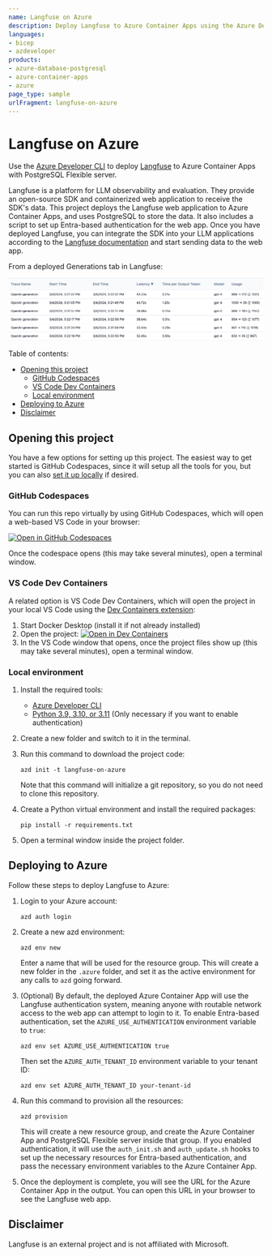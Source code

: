 ```yaml
---
name: Langfuse on Azure
description: Deploy Langfuse to Azure Container Apps using the Azure Developer CLI.
languages:
- bicep
- azdeveloper
products:
- azure-database-postgresql
- azure-container-apps
- azure
page_type: sample
urlFragment: langfuse-on-azure
---
```


# Langfuse on Azure

Use the [Azure Developer CLI](https://learn.microsoft.com/azure/developer/azure-developer-cli/overview) to deploy [Langfuse](https://langfuse.com/) to Azure Container Apps with PostgreSQL Flexible server.

Langfuse is a platform for LLM observability and evaluation. They provide an open-source SDK and containerized web application to receive the SDK's data. This project deploys the Langfuse web application to Azure Container Apps, and uses PostgreSQL to store the data. It also includes a script to set up Entra-based authentication for the web app. Once you have deployed Langfuse, you can integrate the SDK into your LLM applications according to the [Langfuse documentation](https://langfuse.com/docs/) and start sending data to the web app.

From a deployed Generations tab in Langfuse:

![Screenshot of Langfuse Generations tabs](./screenshot_langfuse.png)

Table of contents:

* [Opening this project](#opening-this-project)
    * [GitHub Codespaces](#github-codespaces)
    * [VS Code Dev Containers](#vs-code-dev-containers)
    * [Local environment](#local-environment)
* [Deploying to Azure](#deploying-to-azure)
* [Disclaimer](#disclaimer)

## Opening this project

You have a few options for setting up this project.
The easiest way to get started is GitHub Codespaces, since it will setup all the tools for you,
but you can also [set it up locally](#local-environment) if desired.

### GitHub Codespaces

You can run this repo virtually by using GitHub Codespaces, which will open a web-based VS Code in your browser:

[![Open in GitHub Codespaces](https://img.shields.io/static/v1?style=for-the-badge&label=GitHub+Codespaces&message=Open&color=brightgreen&logo=github)](https://github.com/codespaces/new?hide_repo_select=true&ref=main&repo=599293758&machine=standardLinux32gb&devcontainer_path=.devcontainer%2Fdevcontainer.json&location=WestUs2)

Once the codespace opens (this may take several minutes), open a terminal window.

### VS Code Dev Containers

A related option is VS Code Dev Containers, which will open the project in your local VS Code using the [Dev Containers extension](https://marketplace.visualstudio.com/items?itemName=ms-vscode-remote.remote-containers):

1. Start Docker Desktop (install it if not already installed)
1. Open the project:
    [![Open in Dev Containers](https://img.shields.io/static/v1?style=for-the-badge&label=Dev%20Containers&message=Open&color=blue&logo=visualstudiocode)](https://vscode.dev/redirect?url=vscode://ms-vscode-remote.remote-containers/cloneInVolume?url=https://github.com/azure-samples/azure-search-openai-demo)
1. In the VS Code window that opens, once the project files show up (this may take several minutes), open a terminal window.

### Local environment

1. Install the required tools:

    * [Azure Developer CLI](https://aka.ms/azure-dev/install)
    * [Python 3.9, 3.10, or 3.11](https://www.python.org/downloads/) (Only necessary if you want to enable authentication)

2. Create a new folder and switch to it in the terminal.
3. Run this command to download the project code:

    ```shell
    azd init -t langfuse-on-azure
    ```

    Note that this command will initialize a git repository, so you do not need to clone this repository.

4. Create a Python virtual environment and install the required packages:

    ```shell
    pip install -r requirements.txt
    ```
    
5. Open a terminal window inside the project folder.

## Deploying to Azure

Follow these steps to deploy Langfuse to Azure:

1. Login to your Azure account:

    ```shell
    azd auth login
    ```

1. Create a new azd environment:

    ```shell
    azd env new
    ```

    Enter a name that will be used for the resource group.
    This will create a new folder in the `.azure` folder, and set it as the active environment for any calls to `azd` going forward.

1. (Optional) By default, the deployed Azure Container App will use the Langfuse authentication system, meaning anyone with routable network access to the web app can attempt to login to it. To enable Entra-based authentication, set the `AZURE_USE_AUTHENTICATION` environment variable to `true`:

    ```shell
    azd env set AZURE_USE_AUTHENTICATION true
    ```

    Then set the `AZURE_AUTH_TENANT_ID` environment variable to your tenant ID:

    ```shell
    azd env set AZURE_AUTH_TENANT_ID your-tenant-id
    ```

1. Run this command to provision all the resources:

    ```shell
    azd provision
    ```

    This will create a new resource group, and create the Azure Container App and PostgreSQL Flexible server inside that group.
    If you enabled authentication, it will use the `auth_init.sh` and `auth_update.sh` hooks to set up the necessary resources for Entra-based authentication, and pass the necessary environment variables to the Azure Container App.

1. Once the deployment is complete, you will see the URL for the Azure Container App in the output. You can open this URL in your browser to see the Langfuse web app.

## Disclaimer

Langfuse is an external project and is not affiliated with Microsoft.
